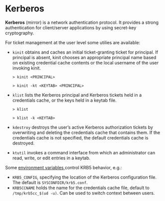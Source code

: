 # Kerberos

**Kerberos** <badge-stars repo='krb5/krb5'></badge-stars> (mirror) <badge-doc
href='https://web.mit.edu/kerberos/krb5-latest/doc/'></badge-doc>  is a network
authentication protocol. It provides a strong authentication for client/server
applications by using secret-key cryptography.

For ticket management at the user level <badge-doc href='https://web.mit.edu/kerberos/krb5-latest/doc/user/index.html'></badge-doc> some utilies are available:

- `kinit` obtains and caches an initial ticket-granting ticket for
  principal. If principal is absent, kinit chooses an appropriate principal name
  based on existing credential cache contents or the local username of the user
  invoking kinit.

  ```terminal
  > kinit <PRINCIPAL>

  > kinit -kt <KEYTAB> <PRINCIPAL>
  ```

- `klist` lists the Kerberos principal and Kerberos tickets held in a
  credentials cache, or the keys held in a keytab file.

  ```terminal
  > klist

  > klist -k <KEYTAB>
  ```

- `kdestroy` destroys the user’s active Kerberos authorization tickets by
  overwriting and deleting the credentials cache that contains them. If the
  credentials cache is not specified, the default credentials cache is
  destroyed.

- `ktutil` invokes a command interface from which an administrator can read,
  write, or edit entries in a keytab.


Some [ environment variables
](https://web.mit.edu/kerberos/krb5-latest/doc/user/user_config/kerberos.html#environment-variables)
control KRB5 behavior, e.g.:

- `KRB5_CONFIG`, specifying  the location of the Kerberos configuration file.
  The default is `SYSCONFDIR/krb5.conf`.
- `KRB5CCNAME` holds the name for the credentials cache file, default to
  `/tmp/krb5cc_$(ud -u)`. Can be used to switch context between users.
